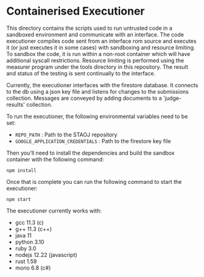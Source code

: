 # Containerised Executioner

This directory contains the scripts used to run untrusted code in a sandboxed
environment and communicate with an interface. The code executioner compiles
code sent from an interface rom source and executes it (or just executes it in
some cases) with sandboxing and resource limiting. To sandbox the code, it is
run within a non-root container which will have additional syscall restrictions.
Resource limiting is performed using the measurer program under the tools
directory in this repository. The result and status of the testing is sent
continually to the interface.

Currently, the executioner interfaces with the firestore database. It connects
to the db using a json key file and listens for changes to the submissions
collection. Messages are conveyed by adding documents to a 'judge-results'
collection.

To run the executioner, the following environmental variables need to be set:

- `REPO_PATH` : Path to the STAOJ repository
- `GOOGLE_APPLICATION_CREDENTIALS` : Path to the firestore key file

Then you'll need to install the dependencies and build the sandbox container
with the following command:

```
npm install
```

Once that is complete you can run the following command to start the executioner:

```
npm start
```

The executioner currently works with:

- gcc 11.3 (c)
- g++ 11.3 (c++)
- java 11
- python 3.10
- ruby 3.0
- nodejs 12.22 (javascript)
- rust 1.59
- mono 6.8 (c#)
